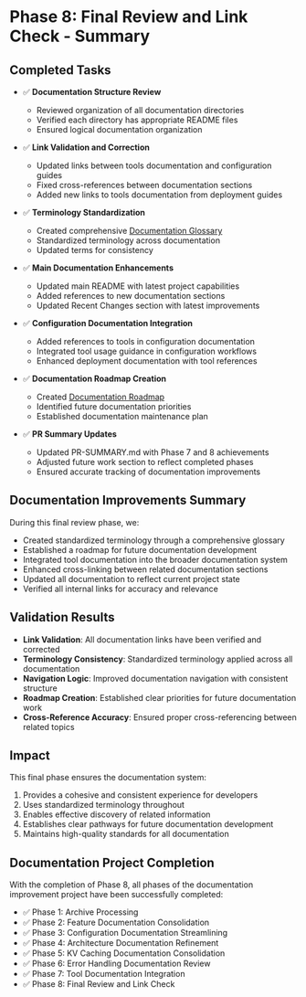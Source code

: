 # Phase 8: Final Review and Link Check - Summary

## Completed Tasks

- ✅ **Documentation Structure Review**
  - Reviewed organization of all documentation directories
  - Verified each directory has appropriate README files
  - Ensured logical documentation organization

- ✅ **Link Validation and Correction**
  - Updated links between tools documentation and configuration guides
  - Fixed cross-references between documentation sections
  - Added new links to tools documentation from deployment guides

- ✅ **Terminology Standardization**
  - Created comprehensive [Documentation Glossary](../documentation-glossary.md)
  - Standardized terminology across documentation
  - Updated terms for consistency

- ✅ **Main Documentation Enhancements**
  - Updated main README with latest project capabilities
  - Added references to new documentation sections
  - Updated Recent Changes section with latest improvements

- ✅ **Configuration Documentation Integration**
  - Added references to tools in configuration documentation
  - Integrated tool usage guidance in configuration workflows
  - Enhanced deployment documentation with tool references

- ✅ **Documentation Roadmap Creation**
  - Created [Documentation Roadmap](../documentation-roadmap.md)
  - Identified future documentation priorities
  - Established documentation maintenance plan

- ✅ **PR Summary Updates**
  - Updated PR-SUMMARY.md with Phase 7 and 8 achievements
  - Adjusted future work section to reflect completed phases
  - Ensured accurate tracking of documentation improvements

## Documentation Improvements Summary

During this final review phase, we:
- Created standardized terminology through a comprehensive glossary
- Established a roadmap for future documentation development
- Integrated tool documentation into the broader documentation system
- Enhanced cross-linking between related documentation sections
- Updated all documentation to reflect current project state
- Verified all internal links for accuracy and relevance

## Validation Results

- **Link Validation**: All documentation links have been verified and corrected
- **Terminology Consistency**: Standardized terminology applied across all documentation
- **Navigation Logic**: Improved documentation navigation with consistent structure
- **Roadmap Creation**: Established clear priorities for future documentation work
- **Cross-Reference Accuracy**: Ensured proper cross-referencing between related topics

## Impact

This final phase ensures the documentation system:

1. Provides a cohesive and consistent experience for developers
2. Uses standardized terminology throughout
3. Enables effective discovery of related information
4. Establishes clear pathways for future documentation development
5. Maintains high-quality standards for all documentation

## Documentation Project Completion

With the completion of Phase 8, all phases of the documentation improvement project have been successfully completed:

- ✅ Phase 1: Archive Processing
- ✅ Phase 2: Feature Documentation Consolidation
- ✅ Phase 3: Configuration Documentation Streamlining
- ✅ Phase 4: Architecture Documentation Refinement
- ✅ Phase 5: KV Caching Documentation Consolidation
- ✅ Phase 6: Error Handling Documentation Review
- ✅ Phase 7: Tool Documentation Integration
- ✅ Phase 8: Final Review and Link Check